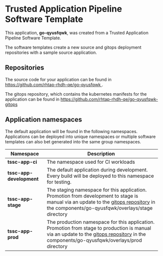 # Trusted Application Pipeline Software Template

This application, **go-qyusfqwk**, was created from a Trusted Application Pipeline Software Template.

The software templates create a new source and gitops deployment repositories with a sample source application. 

## Repositories

The source code for your application can be found in [https://github.com/rhtap-rhdh-qe/go-qyusfqwk ](https://github.com/rhtap-rhdh-qe/go-qyusfqwk ).
 
The gitops repository, which contains the kubernetes manifests for the application can be found in 
[https://github.com/rhtap-rhdh-qe/go-qyusfqwk-gitops ](https://github.com/rhtap-rhdh-qe/go-qyusfqwk-gitops ) 

## Application namespaces 

The default application will be found in the following namespaces. Applications can be deployed into unique namespaces or multiple software templates can also bet generated into the same group namespaces.  

|  Namespace   |  Description   |  
| -------- | -------- |
| **tssc-app-ci** | The namespace used for CI workloads |
| **tssc-app-development** | The default application during development. Every build will be deployed to this namespace for testing. |
| **tssc-app-stage** | The staging namespace for this application. Promotion from development to stage is manual via an update to the [gitops repository](https://github.com/rhtap-rhdh-qe/go-qyusfqwk-gitops ) in the components/go-qyusfqwk/overlays/stage directory |
| **tssc-app-prod** | The production namespace for this application. Promotion from stage to production is manual via an update to the [gitops repository](https://github.com/rhtap-rhdh-qe/go-qyusfqwk-gitops ) in the components/go-qyusfqwk/overlays/prod directory |